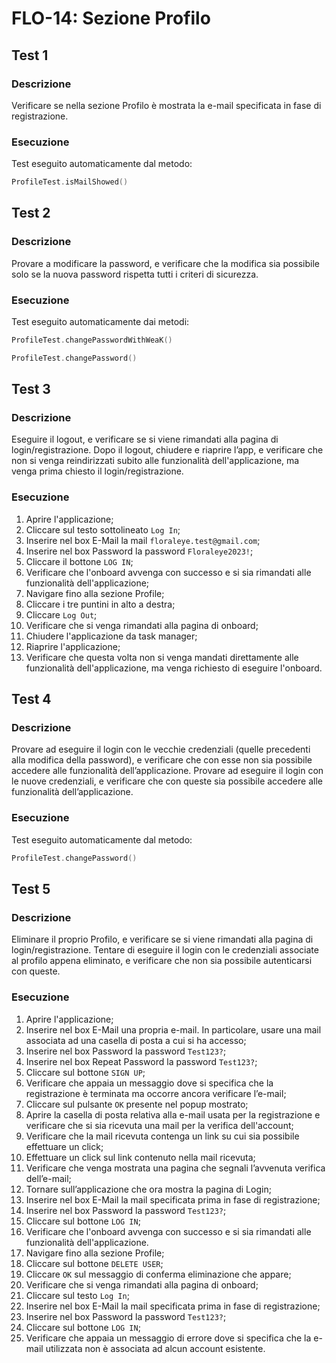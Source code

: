 # FLO-14: Sezione Profilo

## Test 1

### Descrizione

Verificare se nella sezione Profilo è mostrata la e-mail specificata in fase di registrazione.

### Esecuzione

Test eseguito automaticamente dal metodo:
```kotlin
ProfileTest.isMailShowed()
```

## Test 2

### Descrizione

Provare a modificare la password, e verificare che la modifica sia possibile solo se la nuova
password rispetta tutti i criteri di sicurezza.

### Esecuzione

Test eseguito automaticamente dai metodi:
```kotlin
ProfileTest.changePasswordWithWeaK()
```
```kotlin
ProfileTest.changePassword()
```

## Test 3

### Descrizione

Eseguire il logout, e verificare se si viene rimandati alla pagina di login/registrazione.
Dopo il logout, chiudere e riaprire l’app, e verificare che non si venga reindirizzati subito
alle funzionalità dell'applicazione, ma venga prima chiesto il login/registrazione.

### Esecuzione

1. Aprire l'applicazione;
2. Cliccare sul testo sottolineato `Log In`;
3. Inserire nel box E-Mail la mail `floraleye.test@gmail.com`;
4. Inserire nel box Password la password `Floraleye2023!`;
5. Cliccare il bottone `LOG IN`;
6. Verificare che l'onboard avvenga con successo e si sia rimandati alle funzionalità dell'applicazione;
7. Navigare fino alla sezione Profile;
8. Cliccare i tre puntini in alto a destra;
9. Cliccare `Log Out`;
10. Verificare che si venga rimandati alla pagina di onboard;
11. Chiudere l'applicazione da task manager;
12. Riaprire l'applicazione;
13. Verificare che questa volta non si venga mandati direttamente alle funzionalità dell'applicazione,
ma venga richiesto di eseguire l'onboard.

## Test 4

### Descrizione

Provare ad eseguire il login con le vecchie credenziali (quelle precedenti alla modifica della password),
e verificare che con esse non sia possibile accedere alle funzionalità dell’applicazione. Provare ad
eseguire il login con le nuove credenziali, e verificare che con queste sia possibile accedere alle
funzionalità dell’applicazione.

### Esecuzione

Test eseguito automaticamente dal metodo:
```kotlin
ProfileTest.changePassword()
```

## Test 5

### Descrizione

Eliminare il proprio Profilo, e verificare se si viene rimandati alla pagina di login/registrazione.
Tentare di eseguire il login con le credenziali associate al profilo appena eliminato,
e verificare che non sia possibile autenticarsi con queste.

### Esecuzione

1. Aprire l'applicazione;
2. Inserire nel box E-Mail una propria e-mail. In particolare, usare una mail associata ad una
casella di posta a cui si ha accesso;
3. Inserire nel box Password la password `Test123?`;
4. Inserire nel box Repeat Password la password `Test123?`;
5. Cliccare sul bottone `SIGN UP`;
6. Verificare che appaia un messaggio dove si specifica che la registrazione è terminata ma occorre ancora verificare l’e-mail;
7. Cliccare sul pulsante `OK` presente nel popup mostrato;
8. Aprire la casella di posta relativa alla e-mail usata per la registrazione e verificare che si
sia ricevuta una mail per la verifica dell'account;
9. Verificare che la mail ricevuta contenga un link su cui sia possibile effettuare un click;
10. Effettuare un click sul link contenuto nella mail ricevuta;
11. Verificare che venga mostrata una pagina che segnali l’avvenuta verifica dell’e-mail;
12. Tornare sull’applicazione che ora mostra la pagina di Login;
13. Inserire nel box E-Mail la mail specificata prima in fase di registrazione;
14. Inserire nel box Password la password `Test123?`;
15. Cliccare sul bottone `LOG IN`;
16. Verificare che l'onboard avvenga con successo e si sia rimandati alle funzionalità dell'applicazione.
17. Navigare fino alla sezione Profile;
18. Cliccare sul bottone `DELETE USER`;
19. Cliccare `OK` sul messaggio di conferma eliminazione che appare;
20. Verificare che si venga rimandati alla pagina di onboard;
21. Cliccare sul testo `Log In`;
22. Inserire nel box E-Mail la mail specificata prima in fase di registrazione;
23. Inserire nel box Password la password `Test123?`;
24. Cliccare sul bottone `LOG IN`;
25. Verificare che appaia un messaggio di errore dove si specifica che la e-mail utilizzata non
è associata ad alcun account esistente.
